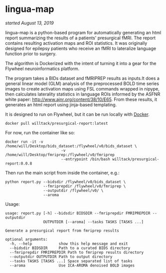 # lingua-map
*started August 13, 2019*

lingua-map is a python-based program for automatically generating an html report summarizing the results of a patients' presurgical fMRI. The report contains resulting activation maps and ROI statistics. It was originally designed for epilepsy patients who receive an fMRI to lateralize language function prior to surgery. 

The algorithm is Dockerized with the intent of turning it into a gear for the Flywheel neuroinformatics platform. 

The program takes a BIDs dataset and fMRIPREP results as inputs.It does a general linear model (GLM) analysis of the preprocessed BOLD time series images to create activation maps using FSL commands wrapped in nipype, then calculates laterality statistics in language ROIs informed by the ASFNR white paper: http://www.ajnr.org/content/38/10/E65. From these results, it generates an html report using jinja-based templating. 

It is designed to run on Flywheel, but it can be run locally with [Docker](https://cloud.docker.com/repository/docker/willtack/lingua-map/general).

```
docker pull willtack/presurgical-report:latest
```


For now, run the container like so:

```
docker run -it -v /home/will/Desktop/bids_dataset:/flywheel/v0/bids_dataset \
                         -v /home/will/Desktop/fmriprep:/flywheel/v0/fmriprep
                         --entrypoint /bin/bash willtack/presurgical-report:0.0.8
```

Then run the main script from inside the container, e.g.:
```
python report.py --bidsdir /flywheel/v0/bids_dataset \
                 --fmriprepdir /flywheel/v0/fmriprep \
                 --outputdir /flywheel/v0/ \
                 --aroma
```

Usage:
```
usage: report.py [-h] --bidsdir BIDSDIR --fmriprepdir FMRIPREPDIR --outputdir
                 OUTPUTDIR [--aroma] --tasks TASKS [TASKS ...]

Generate a presurgical report from fmriprep results

optional arguments:
  -h, --help            show this help message and exit
  --bidsdir BIDSDIR     Path to a curated BIDS directory
  --fmriprepdir FMRIPREPDIR Path to fmriprep results directory
  --outputdir OUTPUTDIR Path to output directory
  --tasks TASKS [TASKS ...] Space separated list of tasks
  --aroma               Use ICA-AROMA denoised BOLD images

```
